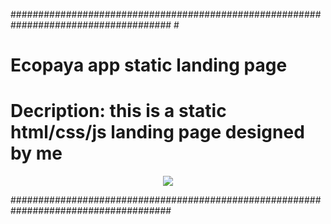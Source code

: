 #####################################################################################                                                            #      
# Ecopaya app static landing page                                                 #
# Decription: this is a static html/css/js landing page designed by me   #

<p align="center">
  <img src="https://github.com/Behkha/Ecopaya-landing/blob/master/Google%20Play/banner.jpg">
</p>
#####################################################################################

